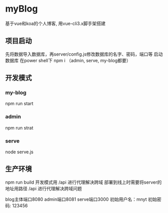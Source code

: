# myBlog
基于vue和koa的个人博客, 用vue-cli3.x脚手架搭建

## 项目启动
先将数据导入数据库，再server/config.js修改数据库的名字、密码，端口等
启动数据库
在power shell下
npm i     （admin, serve, my-blog都要）

## 开发模式
### my-blog 
  npm run start
### admin
  npm run strat
### serve
  node serve.js
## 生产环境
  npm run build
  开发模式用 /api 进行代理解决跨域 部署到线上时需要将server的地址用路径 /api 进行代理解决跨域问题

blog主体端口8080
admin端口8081
serve端口3000
初始用户名：mnyt
初始密码: 123456
